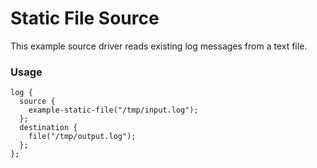 # Static File Source

This example source driver reads existing log messages from a text file.

### Usage

```
log {
  source {
    example-static-file("/tmp/input.log");
  };
  destination {
    file("/tmp/output.log");
  };
};
```
